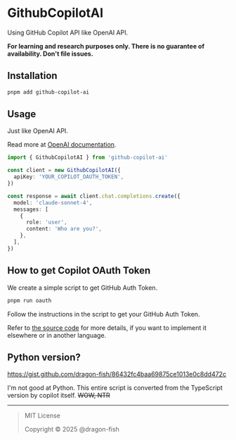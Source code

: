 # GithubCopilotAI

Using GitHub Copilot API like OpenAI API.

**For learning and research purposes only. There is no guarantee of availability. Don't file issues.**

## Installation

```bash
pnpm add github-copilot-ai
```

## Usage

Just like OpenAI API.

Read more at [OpenAI documentation](https://npmjs.com/package/openai).

```ts
import { GithubCopilotAI } from 'github-copilot-ai'

const client = new GithubCopilotAI({
  apiKey: 'YOUR_COPILOT_OAUTH_TOKEN',
})

const response = await client.chat.completions.create({
  model: 'claude-sonnet-4',
  messages: [
    {
      role: 'user',
      content: 'Who are you?',
    },
  ],
})
```

## How to get Copilot OAuth Token

We create a simple script to get GitHub Auth Token.

```sh
pnpm run oauth
```

Follow the instructions in the script to get your GitHub Auth Token.

Refer to [the source code](./demo/modules/oauth.ts) for more details, if you want to implement it elsewhere or in another language.

## Python version?

https://gist.github.com/dragon-fish/86432fc4baa69875ce1013e0c8dd472c

I'm not good at Python. This entire script is converted from the TypeScript version by copilot itself. ~~WOW, NTR~~

---

> MIT License
>
> Copyright © 2025 @dragon-fish
